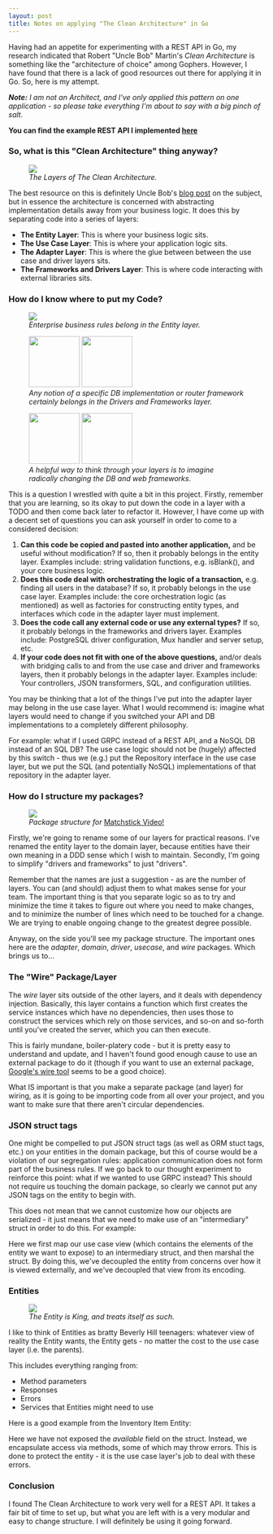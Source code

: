 ```yaml
---
layout: post
title: Notes on applying "The Clean Architecture" in Go
---
```

<section>
    <p>Having had an appetite for experimenting with a REST API in Go, my research indicated that Robert
    "Uncle Bob" Martin's <i>Clean Architecture</i> is something like the "architecture of choice" among Gophers.
    However, I have found that there is a lack of good resources out there for applying it in Go. So, here is my
    attempt.</p>
</section>
<section>
    <p><i><b>Note:</b> I am not an Architect, and I've only applied this pattern on one application - so please take everything
    I'm about to say with a big pinch of salt.</i></p>
</section>

<section>
    <p><b>You can find the example REST API I implemented
    <a href="https://github.com/liampulles/matchstick-video">here</a></b></p>
</section>

<section>
    <hgroup>
        <h3>So, what is this "Clean Architecture" thing anyway?</h3>
    </hgroup>
        <aside>
        <figure>
            <img src="/images/clean-architecture-diagram.png">
            <figcaption><i>The Layers of The Clean Architecture.</i></figcaption>
        </figure>
    </aside>
    <aside>
        <p>The best resource on this is definitely Uncle Bob's
        <a href="https://blog.cleancoder.com/uncle-bob/2012/08/13/the-clean-architecture.html">blog post</a>
        on the subject, but in essence the architecture is concerned with abstracting implementation details
        away from your business logic. It does this by separating code into a series of layers:
        <ul>
            <li><b>The Entity Layer</b>: This is where your business logic sits.</li>
            <li><b>The Use Case Layer</b>: This is where your application logic sits.</li>
            <li><b>The Adapter Layer</b>: This is where the glue between between the use case and driver layers sits.</li>
            <li><b>The Frameworks and Drivers Layer</b>: This is where code interacting with external libraries sits.</li>
        </ul>
        </p>
    </aside>
</section>

<section>
    <hgroup>
        <h3>How do I know where to put my Code?</h3>
    </hgroup>
    <aside>
        <figure>
            <img src="/images/rules-of-the-game-vhs-front.jpg">
            <figcaption><i>Enterprise business rules belong in the Entity layer.</i></figcaption>
        </figure>
        <figure>
            <img src="/images/postgresql-icon.png" width="100" height="100">
            <img src="/images/gorilla-icon.jpeg" width="100" height="100">
            <figcaption><i>Any notion of a specific DB implementation or router framework certainly belongs in the Drivers and Frameworks layer.</i></figcaption>
        </figure>
        <figure>
            <img src="/images/mongodb-icon.png" width="100" height="100">
            <img src="/images/grpc-icon.png" width="100" height="100">
            <figcaption><i>A helpful way to think through your layers is to imagine radically changing the DB and web frameworks.</i></figcaption>
        </figure>
    </aside>
    <aside>
        <p>This is a question I wrestled with quite a bit in this project. Firstly, remember that you are learning,
        so its okay to put down the code in a layer with a TODO and then come back later to refactor it.
        However, I have come up with a decent set of questions you can ask yourself in order to come to a considered
        decision:
        <ol>
            <li><b>Can this code be copied and pasted into another application,</b> and be useful without modification? If so,
            then it probably belongs in the entity layer. Examples include: string validation functions, e.g. isBlank(), and
            your core business logic.</li>
            <li><b>Does this code deal with orchestrating the logic of a transaction,</b> e.g. finding all users in the database?
            If so, it probably belongs in the use case layer. Examples include: the core orchestration logic (as mentioned) as
            well as factories for constructing entity types, and interfaces which code in the adapter layer must implement.</li>
            <li><b>Does the code call any external code or use any external types?</b> If so, it probably belongs in the
            frameworks and drivers layer. Examples include: PostgreSQL driver configuration, Mux handler and server setup,
            etc.</li>
            <li><b>If your code does not fit with one of the above questions,</b> and/or deals with bridging calls to and from
            the use case and driver and frameworks layers, then it probably belongs in the adapter layer. Examples include:
            Your controllers, JSON transformers, SQL, and configuration utilities.</li>
        </ol>
        </p>
        <p>You may be thinking that a lot of the things I've put into the adapter layer may belong in the use case layer.
        What I would recommend is: imagine what layers would need to change if you switched your API and DB implementations to a
        completely different philosophy.</p>
        <p>For example: what if I used GRPC instead of a REST API, and a NoSQL DB instead of an SQL
        DB? The use case logic should not be (hugely) affected by this switch - thus we (e.g.) put the Repository interface in
        the use case layer, but we put the SQL (and potentially NoSQL) implementations of that repository in the adapter layer.</p>
    </aside>
</section>

<section>
    <hgroup>
        <h3>How do I structure my packages?</h3>
    </hgroup>
    <aside>
        <figure>
            <img src="/images/matchstick-video-package-structure.png">
            <figcaption><i>Package structure for</i> <a href="https://github.com/liampulles/matchstick-video">Matchstick Video!</a></figcaption>
        </figure>
    </aside>
    <aside>
        <p>Firstly, we're going to rename some of our layers for practical reasons. I've renamed the entity layer to the domain
        layer, because entities have their own meaning in a DDD sense which I wish to maintain. Secondly, I'm going to simplify
        "drivers and frameworks" to just "drivers".</p>
        <p>Remember that the
        names are just a suggestion - as are the number of layers. You can (and should) adjust them to what makes sense for your
        team. The important thing is that you separate logic so as to try and minimize the time it takes to figure out where you
        need to make changes, and to minimize the number of lines which need to be touched for a change. We are trying to enable
        ongoing change to the greatest degree possible.</p>
        <p>Anyway, on the side you'll see my package structure. The important ones here are the <i>adapter</i>, <i>domain</i>,
        <i>driver</i>, <i>usecase</i>, and <i>wire</i> packages. Which brings us to...</p>
    </aside>
</section>

<section>
    <hgroup>
        <h3>The "Wire" Package/Layer</h3>
    </hgroup>
    <aside><p></p></aside>
    <aside>
        <p>The <i>wire</i> layer sits outside of the other layers, and it deals with dependency injection. Basically, this
        layer contains a function which first creates the service instances which have no dependencies, then uses those to construct
        the services which rely on those services, and so-on and so-forth until you've created the server, which you can then execute.</p>
    </aside>
</section>
<section>
    <script src="http://gist-it.appspot.com/github/liampulles/matchstick-video/blob/master/pkg/wire/wire.go?slice=29:43&footer=minimal"></script>
</section>
<section>
    <aside><p></p></aside>
    <aside>
        <p>This is fairly mundane, boiler-platery code - but it is pretty easy to understand and update, and I haven't found good
        enough cause to use an external package to do it (though if you want to use an external package,
        <a href="https://github.com/google/wire"> Google's wire tool</a> seems to be a good choice).</p>
        <p>What IS important is that you make a separate package (and layer) for wiring, as it is going to be importing code from all
        over your project, and you want to make sure that there aren't circular dependencies.</p>
    </aside>
</section>

<section>
    <hgroup>
        <h3>JSON struct tags</h3>
    </hgroup>
    <aside><p></p></aside>
    <aside>
        <p>One might be compelled to put JSON struct tags (as well as ORM stuct tags, etc.) on your entities in the domain package,
        but this of course would be a violation of our segregation rules: application communication does not form part of the
        business rules. If we go back to our thought experiment to reinforce this point: what if we wanted to use GRPC instead? This should not require us
        touching the domain package, so clearly we cannot put any JSON tags on the entity to begin with.</p>
        <p>This does not mean that we cannot customize how our objects are serialized - it just means that we need to make use of an "intermediary" struct
        in order to do this. For example:</p>
    </aside>
</section>
<section>
    <script src="http://gist-it.appspot.com/github/liampulles/matchstick-video/blob/master/pkg/adapter/http/json/encoder.service.go?slice=39:49&footer=minimal"></script>
    <script src="http://gist-it.appspot.com/github/liampulles/matchstick-video/blob/master/pkg/adapter/http/json/encoder.service.go?slice=27:33&footer=minimal"></script>
    <script src="http://gist-it.appspot.com/github/liampulles/matchstick-video/blob/master/pkg/adapter/http/json/encoder.service.go?slice=65:73&footer=minimal"></script>
</section>
<section>
    <aside><p></p></aside>
    <aside>
        <p>Here we first map our use case view (which contains the elements of the entity we want to expose) to an
        intermediary struct, and then marshal the struct. By doing this, we've decoupled the entity from concerns over how
        it is viewed externally, and we've decoupled that view from its encoding.</p>
    </aside>
</section>

<section>
    <hgroup>
        <h3>Entities</h3>
    </hgroup>
    <aside>
        <figure>
            <img src="/images/my-super-sweet-16.jpg">
            <figcaption><i>The Entity is King, and treats itself as such.</i></figcaption>
        </figure>
    </aside>
    <aside>
        <p>I like to think of Entities as bratty Beverly Hill teenagers: whatever view of reality the Entity wants, the Entity gets -
        no matter the cost to the use case layer (i.e. the parents).</p>
        This includes everything ranging from:
        <ul>
            <li>Method parameters</li>
            <li>Responses</li>
            <li>Errors</li>
            <li>Services that Entities might need to use</li>
        </ul>
        <p>Here is a good example from the Inventory Item Entity:</p>
    </aside>
</section>
<section>
    <script src="http://gist-it.appspot.com/github/liampulles/matchstick-video/blob/master/pkg/domain/entity/inventory.go?slice=65:92&footer=minimal"></script>
</section>
<section>
    <aside><p></p></aside>
    <aside>
        <p>Here we have not exposed the <i>available</i> field on the struct. Instead, we encapsulate access via methods,
        some of which may throw errors. This is done to protect the entity - it is the use case layer's job to deal with
        these errors.</p>
    </aside>
</section>

<section>
    <hgroup>
        <h3>Conclusion</h3>
    </hgroup>
    <p>I found The Clean Architecture to work very well for a REST API. It takes a fair bit of time to set up, but what
    you are left with is a very modular and easy to change structure. I will definitely be using it going forward.</p>
</section>